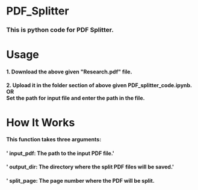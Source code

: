 # PDF_Splitter <br>
### This is python code for PDF Splitter. <br>
# Usage
#### 	1. Download the above given "Research.pdf" file. <br>
#### 	2. Upload it in the folder section of above given PDF_splitter_code.ipynb. <br> OR <br> Set the path for input file and enter the path in the file.
# How It Works <br>
#### This function takes three arguments:
#### '  input_pdf: The path to the input PDF file.'
#### '  output_dir: The directory where the split PDF files will be saved.'
#### '  split_page: The page number where the PDF will be split.  
